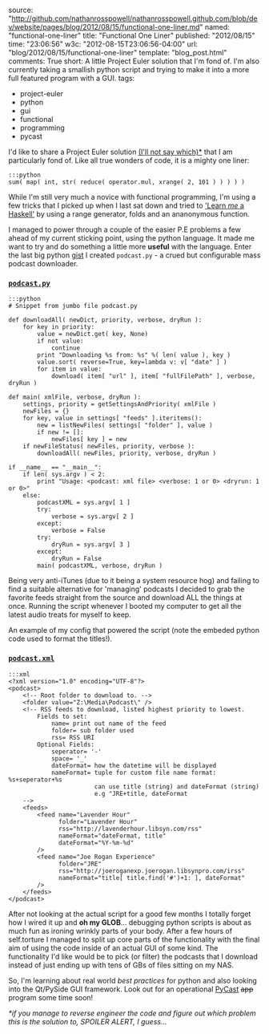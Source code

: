 source: "http://github.com/nathanrosspowell/nathanrosspowell.github.com/blob/dev/website/pages/blog/2012/08/15/functional-one-liner.md"
named: "functional-one-liner"
title: "Functional One Liner"
published: "2012/08/15"
time: "23:06:56"
w3c: "2012-08-15T23:06:56-04:00"
url: "blog/2012/08/15/functional-one-liner"
template: "blog_post.html"
comments: True
short: A little Project Euler solution that I'm fond of. I'm also currently taking a smallish python script and trying to make it into a more full featured program with a GUI. 
tags:
- project-euler
- python
- gui
- functional
- programming
- pycast

I'd like to share a Project Euler solution [(I'll not say which)*][sol] that I am particularly fond of. Like all true wonders of code, it is a mighty one liner:

    :::python
    sum( map( int, str( reduce( operator.mul, xrange( 2, 101 ) ) ) ) )

While I'm still very much a novice with functional programming, I'm using a few tricks that I picked up when I last sat down and tried to ['Learn *me* a Haskell'][luah] by using a range generator, folds and an ananonymous function.

I managed to power through a couple of the easier P.E problems a few ahead of my current sticking point, using the python language. It made me want to try and do something a little more **useful** with the language. Enter the last big python [gist][gist] I created `podcast.py` - a crued but configurable mass podcast downloader.

### [`podcast.py`][gistpy]

    :::python
    # Snippet from jumbo file podcast.py

    def downloadAll( newDict, priority, verbose, dryRun ):
        for key in priority:
            value = newDict.get( key, None)
            if not value:
                continue
            print "Downloading %s from: %s" %( len( value ), key )
            value.sort( reverse=True, key=lambda v: v[ "date" ] )
            for item in value:
                download( item[ "url" ], item[ "fullFilePath" ], verbose, dryRun )

    def main( xmlFile, verbose, dryRun ):
        settings, priority = getSettingsAndPriority( xmlFile )
        newFiles = {}
        for key, value in settings[ "feeds" ].iteritems():
            new = listNewFiles( settings[ "folder" ], value )
            if new != []:
                newFiles[ key ] = new
        if newFileStatus( newFiles, priority, verbose ):
            downloadAll( newFiles, priority, verbose, dryRun )

    if __name__ == "__main__":
        if len( sys.argv ) < 2:
            print "Usage: <podcast: xml file> <verbose: 1 or 0> <dryrun: 1 or 0>"
        else:
            podcastXML = sys.argv[ 1 ]
            try:
                verbose = sys.argv[ 2 ]
            except:
                verbose = False
            try:
                dryRun = sys.argv[ 3 ]
            except:
                dryRun = False
            main( podcastXML, verbose, dryRun )

Being very anti-iTunes (due to it being a system resource hog) and failing to find a suitable alternative for 'managing' podcasts I decided to grab the favorite feeds straight from the source and download ALL the things at once. Running the script whenever I booted my computer to get all the latest audio treats for myself to keep.

An example of my config that powered the script (note the embeded python code used to format the titles!).

### [`podcast.xml`][gistxml]

    :::xml
    <?xml version="1.0" encoding="UTF-8"?>
    <podcast>
        <!-- Root folder to download to. -->
        <folder value="Z:\Media\Podcast\" />
        <!-- RSS feeds to download, listed highest priority to lowest. 
            Fields to set:
                name= print out name of the feed 
                folder= sub folder used
                rss= RSS URI
            Optional Fields:
                seperator= '-'
                space= '_'
                dateFormat= how the datetime will be displayed
                nameFormat= tuple for custom file name format: %s+seperator+%s
                            can use title (string) and dateFormat (string)
                            e.g "JRE+title, dateFormat
        -->
        <feeds>
            <feed name="Lavender Hour" 
                  folder="Lavender Hour" 
                  rss="http://lavenderhour.libsyn.com/rss"
                  nameFormat="dateFormat, title"
                  dateFormat="%Y-%m-%d"
            />
            <feed name="Joe Rogan Experience" 
                  folder="JRE" 
                  rss="http://joeroganexp.joerogan.libsynpro.com/irss"
                  nameFormat="title[ title.find('#')+1: ], dateFormat"
            />
        </feeds>
    </podcast>


After not looking at the actual script for a good few months I totally forget how I wired it up and **oh my GLOB**... debugging python scripts is about as much fun as ironing wrinkly parts of your body. After a few hours of self.torture I managed to split up core parts of the functionality with the final aim of using the code inside of an actual GUI of some kind. The functionality I'd like would be to pick (or filter) the podcasts that I download instead of just ending up with tens of GBs of files sitting on my NAS.

So, I'm learning about real world *best practices* for python and also looking into the Qt/PySide GUI framework. Look out for an operational [PyCast][pycast] <s>app</s> program some time soon!

<a id="solution"></a>

_*if you manage to reverse engineer the code and figure out which problem this is the solution to, SPOILER ALERT, I guess..._

[sol]: #solution "If you manage to reverse engineer the code and figure out which problem this is the solution too, SPOILER ALERT, I guess..."
[luah]: http://learnyouahaskell.com/ "Learn You a Haskell for Great Good"
[gistpy]: https://gist.github.com/2603334#file_podcast.py "podcast.py - Gist powered by GitHub"
[gistxml]: https://gist.github.com/2603334#file_podcast.xml "podcast.xml - Gist powered by GitHub"
[gist]: https://gist.github.com/2603334 "Gist powered by Github"
[pycast]: https://github.com/nathanrosspowell/pycast
